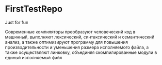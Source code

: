# FirstTestRepo
Just for fun

Современные компиляторы преобразуют человеческий код в машинный, выполняют лексический, синтаксический и семантический анализ, а также оптимизируют программу для повышения производительности и уменьшения размера исполняемого файла, а также осуществляют линковку, объединяя скомпилированные модули в единый исполняемый файл
